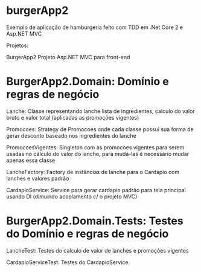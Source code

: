 # burgerApp2

Exemplo de aplicação de hamburgeria feito com TDD em .Net Core 2 e Asp.NET MVC

Projetos:

BurgerApp2
Projeto Asp.NET MVC para front-end

BurgerApp2.Domain: Domínio e regras de negócio 
==============================================

Lanche:
Classe representando lanche lista de ingredientes, calculo do valor bruto e valor total (aplicadas as promoções vigentes)

Promocoes:
Strategy de Promocoes onde cada classe possui sua forma de gerar desconto baseado nos ingredientes do lanche

PromocoesVigentes:
Singleton com as promocoes vigentes para serem usadas no cálculo do valor do lanche, para mudá-las é necessário mudar apenas essa classe 

LancheFactory:
Factory de instâncias de lanche para o Cardapio com lanches e valores padrão

CardapioService:
Service para gerar cardapio padrão para tela principal usando DI (dimuindo acoplamento c/ o projeto MVC)


BurgerApp2.Domain.Tests: Testes do Domínio e regras de negócio  
==============================================================

LancheTest:
Testes do calculo de valor de lanches e promoções vigentes

CardapioServiceTest:
Testes do CardapioService
